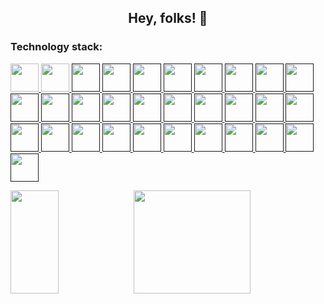 <h2 align="center">Hey, folks! 👋</h2>

<h3 align="left">Technology stack:</h3>
<p align="left"> 
  <a href="https://en.wikipedia.org/wiki/Java_(programming_language)" target="_blank" rel="noreferrer"> <img width="45px" src="https://www.vectorlogo.zone/logos/java/java-icon.svg" /> </a> 
  <a href="https://golang.google.cn" target="_blank" rel="noreferrer"> <img width="45px" src="https://www.vectorlogo.zone/logos/golang/golang-icon.svg" /> </a> 
  <a href="" target="_blank" rel="noreferrer"> <img width="45px" src="https://www.vectorlogo.zone/logos/javascript/javascript-icon.svg" /> </a>
  <a href="" target="_blank" rel="noreferrer"> <img width="45px" src="https://www.vectorlogo.zone/logos/vuejs/vuejs-icon.svg" /> </a>
  <a href="" target="_blank" rel="noreferrer"> <img width="45px" src="https://www.vectorlogo.zone/logos/mysql/mysql-icon.svg" /> </a>
  <a href="" target="_blank" rel="noreferrer"> <img width="45px" src="https://www.vectorlogo.zone/logos/redis/redis-icon.svg" /> </a>
  <a href="" target="_blank" rel="noreferrer"> <img width="45px" src="https://www.vectorlogo.zone/logos/elastic/elastic-icon.svg" /> </a>
  <a href="" target="_blank" rel="noreferrer"> <img width="45px" src="https://www.vectorlogo.zone/logos/springio/springio-icon.svg" /> </a>
  <a href="" target="_blank" rel="noreferrer"> <img width="45px" src="https://www.vectorlogo.zone/logos/rabbitmq/rabbitmq-icon.svg" /> </a>
  <a href="" target="_blank" rel="noreferrer"> <img width="45px" src="https://www.vectorlogo.zone/logos/apache_kafka/apache_kafka-icon.svg" /> </a>
  <a href="" target="_blank" rel="noreferrer"> <img width="45px" src="https://www.vectorlogo.zone/logos/apache_tomcat/apache_tomcat-icon.svg" /> </a>
  <a href="" target="_blank" rel="noreferrer"> <img width="45px" src="https://www.vectorlogo.zone/logos/apache_maven/apache_maven-icon.svg" /> </a>
  <a href="" target="_blank" rel="noreferrer"> <img width="45px" src="https://www.vectorlogo.zone/logos/axios/axios-icon.svg" /> </a>
  <a href="" target="_blank" rel="noreferrer"> <img width="45px" src="https://www.vectorlogo.zone/logos/typescriptlang/typescriptlang-icon.svg" /> </a>
  <a href="" target="_blank" rel="noreferrer"> <img width="45px" src="https://www.vectorlogo.zone/logos/git-scm/git-scm-icon.svg" /> </a>
  <a href="" target="_blank" rel="noreferrer"> <img width="45px" src="https://www.vectorlogo.zone/logos/nginx/nginx-icon.svg" /> </a>
  <a href="" target="_blank" rel="noreferrer"> <img width="45px" src="https://www.vectorlogo.zone/logos/docker/docker-icon.svg" /> </a>
  <a href="" target="_blank" rel="noreferrer"> <img width="45px" src="https://www.vectorlogo.zone/logos/kubernetes/kubernetes-icon.svg" /> </a>
  <a href="" target="_blank" rel="noreferrer"> <img width="45px" src="https://www.vectorlogo.zone/logos/linux/linux-icon.svg" /> </a>
  <a href="" target="_blank" rel="noreferrer"> <img width="45px" src="https://www.vectorlogo.zone/logos/vim/vim-icon.svg" /> </a>
  <a href="" target="_blank" rel="noreferrer"> <img width="45px" src="https://www.vectorlogo.zone/logos/gnu_bash/gnu_bash-icon.svg" /> </a>
  <a href="" target="_blank" rel="noreferrer"> <img width="45px" src="https://www.vectorlogo.zone/logos/grpcio/grpcio-ar21.svg" /> </a>
  <a href="" target="_blank" rel="noreferrer"> <img width="45px" src="https://www.vectorlogo.zone/logos/centos/centos-icon.svg" /> </a>
  <a href="" target="_blank" rel="noreferrer"> <img width="45px" src="https://github.com/gilbarbara/logos/blob/main/logos/intellij-idea.svg" /> </a>
  <a href="" target="_blank" rel="noreferrer"> <img width="45px" src="https://github.com/gilbarbara/logos/blob/main/logos/webstorm.svg" /> </a>
  <a href="" target="_blank" rel="noreferrer"> <img width="45px" src="https://www.vectorlogo.zone/logos/npmjs/npmjs-ar21.svg" /> </a>
  <a href="" target="_blank" rel="noreferrer"> <img width="45px" src="https://www.vectorlogo.zone/logos/w3_html5/w3_html5-icon.svg" /> </a>
  <a href="" target="_blank" rel="noreferrer"> <img width="45px" src="https://www.vectorlogo.zone/logos/postgresql/postgresql-icon.svg" /> </a>
  <a href="" target="_blank" rel="noreferrer"> <img width="45px" src="https://www.vectorlogo.zone/logos/json/json-ar21.svg" /> </a>
  <a href="" target="_blank" rel="noreferrer"> <img width="45px" src="https://www.vectorlogo.zone/logos/elasticco_kibana/elasticco_kibana-icon.svg" /> </a>
  <a href="" target="_blank" rel="noreferrer"> <img width="45px" src="https://www.vectorlogo.zone/logos/reactjs/reactjs-icon.svg" /> </a>
</p>

<!--
<img align="" width="57.5%" src="https://github-readme-stats-fork-alpha.vercel.app/api?username=weedsx&hide_title=true&hide_border=true&show_icons=true&include_all_commits=true&line_height=21&border_radius=0&title_color=41b883&icon_color=41b883&text_color=959598&bg_color=9ca3af00" /><img align="" width="42.4%" src="https://github-readme-stats-fork-alpha.vercel.app/api/top-langs?username=weedsx&hide_title=true&hide_border=true&layout=compact&border_radius=0&title_color=41b883&icon_color=41b883&text_color=959598&bg_color=9ca3af00" />
-->

<!--
<img align="" height="137px" src="https://github-readme-stats.vercel.app/api?username=weedsx&hide_title=true&hide_border=true&show_icons=true&include_all_commits=true&line_height=21&bg_color=0,EC6C6C,FFD479,FFFC79,73FA79&theme=graywhite&locale=cn" />&nbsp;<img align="" height="137px" src="https://github-readme-stats.vercel.app/api/top-langs/?username=weedsx&hide_title=true&hide_border=true&layout=compact&bg_color=0,73FA79,73FDFF,D783FF&theme=graywhite&locale=cn" />
-->

<img align="" width="39%" height="165" src="https://github-readme-stats.vercel.app/api/top-langs/?username=howard12358&hide=html&hide_title=true&hide_border=true&layout=compact&text_color=959598&bg_color=9ca3af00" /><img align="" width="61%" height="165" src="https://github-readme-stats-fork-alpha.vercel.app/api?username=howard12358&hide_title=true&hide_border=true&show_icons=true&include_all_commits=true&border_radius=0&title_color=41b883&icon_color=41b883&text_color=959598&bg_color=9ca3af00" />

<!--
![Top Langs](https://github-readme-stats.vercel.app/api/top-langs/?username=weedsx&hide=html&hide_title=true&hide_border=true)&nbsp;&nbsp;&nbsp;
![mattn's github stats](https://github-readme-stats.vercel.app/api?username=weedsx&show_icons=true&count_private=true&line_height=40&hide_title=true&hide_border=true)
-->

<!--
**weedsx/weedsx** is a ✨ _special_ ✨ repository because its `README.md` (this file) appears on your GitHub profile.

Here are some ideas to get you started:

- 🔭 I’m currently working on ...
- 🌱 I’m currently learning ...
- 👯 I’m looking to collaborate on ...
- 🤔 I’m looking for help with ...
- 💬 Ask me about ...
- 📫 How to reach me: ...
- 😄 Pronouns: ...
- ⚡ Fun fact: ...
-->

